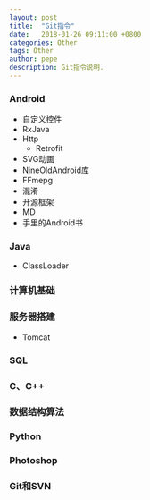 ```yaml
---
layout: post
title:  "Git指令"
date:   2018-01-26 09:11:00 +0800
categories: Other
tags: Other
author: pepe
description: Git指令说明.
---
```


### Android
* 自定义控件
* RxJava
* Http
    * Retrofit
* SVG动画
* NineOldAndroid库
* FFmepg
* 混淆
* 开源框架
* MD
* 手里的Android书

### Java
* ClassLoader

### 计算机基础

### 服务器搭建
* Tomcat

### SQL

### C、C++

### 数据结构算法

### Python

### Photoshop

### Git和SVN







